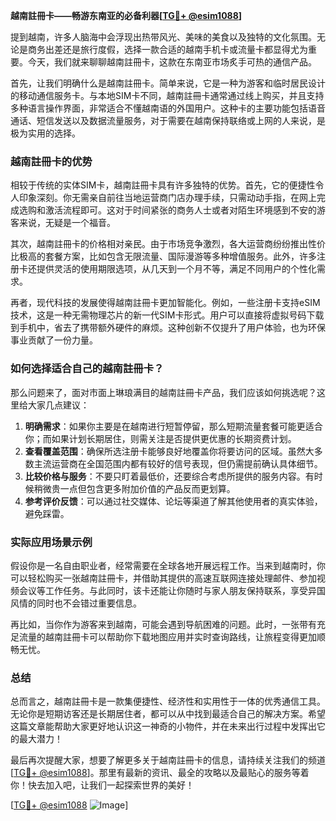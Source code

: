 **越南註冊卡——畅游东南亚的必备利器[[TG💪+ @esim1088](https://t.me/s/esim1088)]**

提到越南，许多人脑海中会浮现出热带风光、美味的美食以及独特的文化氛围。无论是商务出差还是旅行度假，选择一款合适的越南手机卡或流量卡都显得尤为重要。今天，我们就来聊聊越南註冊卡，这款在东南亚市场炙手可热的通信产品。

首先，让我们明确什么是越南註冊卡。简单来说，它是一种为游客和临时居民设计的移动通信服务卡。与本地SIM卡不同，越南註冊卡通常通过线上购买，并且支持多种语言操作界面，非常适合不懂越南语的外国用户。这种卡的主要功能包括语音通话、短信发送以及数据流量服务，对于需要在越南保持联络或上网的人来说，是极为实用的选择。

### **越南註冊卡的优势**

相较于传统的实体SIM卡，越南註冊卡具有许多独特的优势。首先，它的便捷性令人印象深刻。你无需亲自前往当地运营商门店办理手续，只需动动手指，在网上完成选购和激活流程即可。这对于时间紧张的商务人士或者对陌生环境感到不安的游客来说，无疑是一个福音。

其次，越南註冊卡的价格相对亲民。由于市场竞争激烈，各大运营商纷纷推出性价比极高的套餐方案，比如包含无限流量、国际漫游等多种增值服务。此外，许多注册卡还提供灵活的使用期限选项，从几天到一个月不等，满足不同用户的个性化需求。

再者，现代科技的发展使得越南註冊卡更加智能化。例如，一些注册卡支持eSIM技术，这是一种无需物理芯片的新一代SIM卡形式。用户可以直接将虚拟号码下载到手机中，省去了携带额外硬件的麻烦。这种创新不仅提升了用户体验，也为环保事业贡献了一份力量。

### **如何选择适合自己的越南註冊卡？**

那么问题来了，面对市面上琳琅满目的越南註冊卡产品，我们应该如何挑选呢？这里给大家几点建议：

1. **明确需求**：如果你主要是在越南进行短暂停留，那么短期流量套餐可能更适合你；而如果计划长期居住，则需关注是否提供更优惠的长期资费计划。
2. **查看覆盖范围**：确保所选注册卡能够良好地覆盖你将要访问的区域。虽然大多数主流运营商在全国范围内都有较好的信号表现，但仍需提前确认具体细节。
3. **比较价格与服务**：不要只盯着最低价，还要综合考虑所提供的服务内容。有时候稍微贵一点但包含更多附加价值的产品反而更划算。
4. **参考评价反馈**：可以通过社交媒体、论坛等渠道了解其他使用者的真实体验，避免踩雷。

### **实际应用场景示例**

假设你是一名自由职业者，经常需要在全球各地开展远程工作。当来到越南时，你可以轻松购买一张越南註冊卡，并借助其提供的高速互联网连接处理邮件、参加视频会议等工作任务。与此同时，该卡还能让你随时与家人朋友保持联系，享受异国风情的同时也不会错过重要信息。

再比如，当你作为游客来到越南，可能会遇到导航困难的问题。此时，一张带有充足流量的越南註冊卡可以帮助你下载地图应用并实时查询路线，让旅程变得更加顺畅无忧。

### **总结**

总而言之，越南註冊卡是一款集便捷性、经济性和实用性于一体的优秀通信工具。无论你是短期访客还是长期居住者，都可以从中找到最适合自己的解决方案。希望这篇文章能帮助大家更好地认识这一神奇的小物件，并在未来出行过程中发挥出它的最大潜力！

最后再次提醒大家，想要了解更多关于越南註冊卡的信息，请持续关注我们的频道[[TG💪+ @esim1088](https://t.me/s/esim1088)]。那里有最新的资讯、最全的攻略以及最贴心的服务等着你！快去加入吧，让我们一起探索世界的美好！

[[TG💪+ @esim1088](https://t.me/s/esim1088) ![Image](https://i.postimg.cc/4NQfJmqS/Snipaste-2025-05-13-00-14-12.png)]